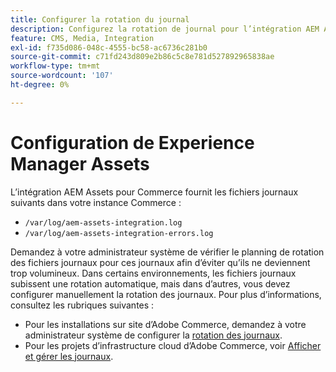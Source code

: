 ```yaml
---
title: Configurer la rotation du journal
description: Configurez la rotation de journal pour l’intégration AEM Assets pour Commerce.
feature: CMS, Media, Integration
exl-id: f735d086-048c-4555-bc58-ac6736c281b0
source-git-commit: c71fd243d809e2b86c5c8e781d527892965838ae
workflow-type: tm+mt
source-wordcount: '107'
ht-degree: 0%

---
```


# Configuration de Experience Manager Assets

L’intégration AEM Assets pour Commerce fournit les fichiers journaux suivants dans votre instance Commerce :

- `/var/log/aem-assets-integration.log`
- `/var/log/aem-assets-integration-errors.log`

Demandez à votre administrateur système de vérifier le planning de rotation des fichiers journaux pour ces journaux afin d’éviter qu’ils ne deviennent trop volumineux. Dans certains environnements, les fichiers journaux subissent une rotation automatique, mais dans d’autres, vous devez configurer manuellement la rotation des journaux. Pour plus d’informations, consultez les rubriques suivantes :

- Pour les installations sur site d’Adobe Commerce, demandez à votre administrateur système de configurer la [rotation des journaux](https://experienceleague.adobe.com/docs/commerce-operations/installation-guide/next-steps/configuration.html?lang=fr#server-settings).
- Pour les projets d’infrastructure cloud d’Adobe Commerce, voir [Afficher et gérer les journaux](https://experienceleague.adobe.com/docs/commerce-cloud-service/user-guide/develop/test/log-locations.html?lang=fr).
